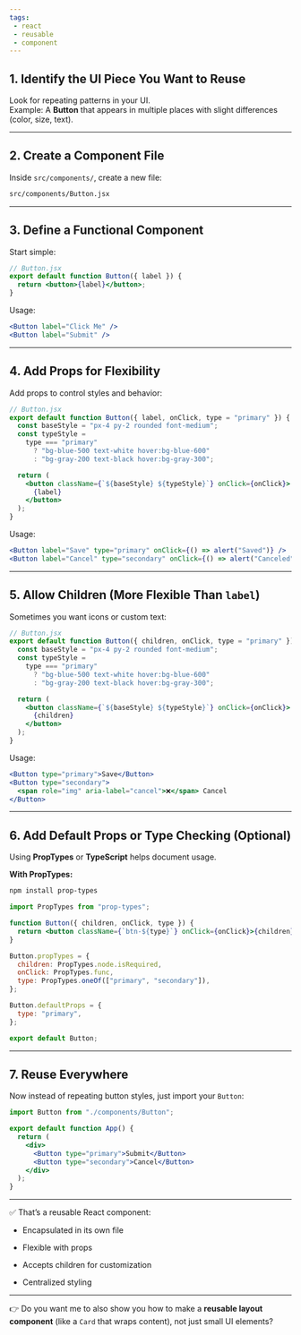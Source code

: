 ```yaml
---
tags: 
 - react
 - reusable
 - component
---
```


## 1. Identify the UI Piece You Want to Reuse

Look for repeating patterns in your UI.  
Example: A **Button** that appears in multiple places with slight differences (color, size, text).

---

## 2. Create a Component File

Inside `src/components/`, create a new file:

```bash
src/components/Button.jsx
```

---

## 3. Define a Functional Component

Start simple:

```jsx
// Button.jsx
export default function Button({ label }) {
  return <button>{label}</button>;
}
```

Usage:

```jsx
<Button label="Click Me" />
<Button label="Submit" />
```

---

## 4. Add Props for Flexibility

Add props to control styles and behavior:

```jsx
// Button.jsx
export default function Button({ label, onClick, type = "primary" }) {
  const baseStyle = "px-4 py-2 rounded font-medium";
  const typeStyle =
    type === "primary"
      ? "bg-blue-500 text-white hover:bg-blue-600"
      : "bg-gray-200 text-black hover:bg-gray-300";

  return (
    <button className={`${baseStyle} ${typeStyle}`} onClick={onClick}>
      {label}
    </button>
  );
}
```

Usage:

```jsx
<Button label="Save" type="primary" onClick={() => alert("Saved")} />
<Button label="Cancel" type="secondary" onClick={() => alert("Canceled")} />
```

---

## 5. Allow Children (More Flexible Than `label`)

Sometimes you want icons or custom text:

```jsx
// Button.jsx
export default function Button({ children, onClick, type = "primary" }) {
  const baseStyle = "px-4 py-2 rounded font-medium";
  const typeStyle =
    type === "primary"
      ? "bg-blue-500 text-white hover:bg-blue-600"
      : "bg-gray-200 text-black hover:bg-gray-300";

  return (
    <button className={`${baseStyle} ${typeStyle}`} onClick={onClick}>
      {children}
    </button>
  );
}
```

Usage:

```jsx
<Button type="primary">Save</Button>
<Button type="secondary">
  <span role="img" aria-label="cancel">❌</span> Cancel
</Button>
```

---

## 6. Add Default Props or Type Checking (Optional)

Using **PropTypes** or **TypeScript** helps document usage.

**With PropTypes:**

```bash
npm install prop-types
```

```jsx
import PropTypes from "prop-types";

function Button({ children, onClick, type }) {
  return <button className={`btn-${type}`} onClick={onClick}>{children}</button>;
}

Button.propTypes = {
  children: PropTypes.node.isRequired,
  onClick: PropTypes.func,
  type: PropTypes.oneOf(["primary", "secondary"]),
};

Button.defaultProps = {
  type: "primary",
};

export default Button;
```

---

## 7. Reuse Everywhere

Now instead of repeating button styles, just import your `Button`:

```jsx
import Button from "./components/Button";

export default function App() {
  return (
    <div>
      <Button type="primary">Submit</Button>
      <Button type="secondary">Cancel</Button>
    </div>
  );
}
```

---

✅ That’s a reusable React component:

- Encapsulated in its own file
    
- Flexible with props
    
- Accepts children for customization
    
- Centralized styling
    

---

👉 Do you want me to also show you how to make a **reusable layout component** (like a `Card` that wraps content), not just small UI elements?